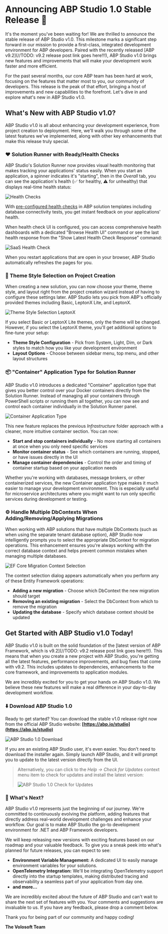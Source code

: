 # Announcing ABP Studio 1.0 Stable Release 🚀

It's the moment you've been waiting for! We are thrilled to announce the stable release of ABP Studio v1.0. This milestone marks a significant step forward in our mission to provide a first-class, integrated development environment for ABP developers. Paired with the recently released [ABP v9.2](//TODO: v9.2 release post link goes here!!!), ABP Studio v1.0 brings new features and improvements that will make your development work faster and more efficient.

For the past several months, our core ABP team has been hard at work, focusing on the features that matter most to you, our community of developers. This release is the peak of that effort, bringing a host of improvements and new capabilities to the forefront. Let's dive in and explore what's new in ABP Studio v1.0.

## What's New with ABP Studio v1.0?

ABP Studio v1.0 is all about enhancing your development experience, from project creation to deployment. Here, we'll walk you through some of the latest features we've implemented, along with other key enhancements that make this release truly special.

### ❤️ Solution Runner with Ready/Health Checks

ABP Studio's Solution Runner now provides visual health monitoring that makes tracking your applications' status easily. When you start an application, a spinner indicates it's "starting", then in the *Overall* tab, you can see the application's health (✅ for healthy, ⚠️ for unhealthy) that displays real-time health status:

![Health Checks](health-checks.png)

With [pre-configured health checks](https://abp.io/docs/9.2/solution-templates/layered-web-application/health-check-configuration) in ABP solution templates including database connectivity tests, you get instant feedback on your applications' health. 

When health check UI is configured, you can access comprehensive health dashboards with a dedicated "Browse Health UI" command or see the last health response from the "Show Latest Health Check Response" command:

![SaaS Health Check](saas-health-check.png)

When you restart applications that are open in your browser, ABP Studio automatically refreshes the pages for you.

### 🎨 Theme Style Selection on Project Creation

When creating a new solution, you can now choose your theme, theme style, and layout right from the project creation wizard instead of having to configure these settings later. ABP Studio lets you pick from ABP's officially provided themes including Basic, LeptonX Lite, and LeptonX.

![Theme Style Selection LeptonX](theme-style-selection-leptonx.png)

If you select Basic or LeptonX Lite themes, only the theme will be changed. However, if you select the LeptonX theme, you'll get additional options to fine-tune your setup:

- **Theme Style Configuration** - Pick from System, Light, Dim, or Dark styles to match how you like your development environment 
- **Layout Options** - Choose between sidebar menu, top menu, and other layout structures

### 📦 "Container" Application Type for Solution Runner

ABP Studio v1.0 introduces a dedicated "Container" application type that gives you better control over your Docker containers directly from the Solution Runner. Instead of managing all your containers through PowerShell scripts or running them all together, you can now see and control each container individually in the Solution Runner panel.

![Container Application Type](containers-type.png)

This new feature replaces the previous _Infrastructure_ folder approach with a cleaner, more intuitive container section. You can now:

- **Start and stop containers individually** - No more starting all containers at once when you only need specific services
- **Monitor container status** - See which containers are running, stopped, or have issues directly in the UI
- **Manage container dependencies** - Control the order and timing of container startup based on your application needs

Whether you're working with databases, message brokers, or other containerized services, the new Container application type makes it much easier to manage your development environment. This is especially useful for microservice architectures where you might want to run only specific services during development or testing.

### ⚙️ Handle Multiple DbContexts When Adding/Removing/Applying Migrations

When working with ABP solutions that have multiple DbContexts (such as when using the separate tenant database option), ABP Studio now intelligently prompts you to select the appropriate DbContext for migration operations. This enhancement ensures you're always working with the correct database context and helps prevent common mistakes when managing multiple databases.

![EF Core Migration Context Selection](new-migration-added.gif)

The context selection dialog appears automatically when you perform any of these Entity Framework operations:

- **Adding a new migration** - Choose which DbContext the new migration should target
- **Removing an existing migration** - Select the DbContext from which to remove the migration  
- **Updating the database** - Specify which database context should be updated

## Get Started with ABP Studio v1.0 Today!

ABP Studio v1.0 is built on the solid foundation of the [latest version of ABP Framework, which is v9.2](//TODO: v9.2 release post link goes here!!!). This means that when you create a new project with ABP Studio, you're getting all the latest features, performance improvements, and bug fixes that come with v9.2. This includes updates to dependencies, enhancements to the core framework, and improvements to application modules. 

We are incredibly excited for you to get your hands on ABP Studio v1.0. We believe these new features will make a real difference in your day-to-day development workflow.

### ⬇️ Download ABP Studio 1.0

Ready to get started? You can download the stable v1.0 release right now from the official ABP Studio website: **[https://abp.io/studio](https://abp.io/studio)**

![ABP Studio 1.0 Download](abp-studio-download.png)

If you are an existing ABP Studio user, it's even easier. You don't need to download the installer again. Simply launch ABP Studio, and it will prompt you to update to the latest version directly from the UI.

> Alternatively, you can click to the *Help -> Check for Updates* context menu item to check for updates and install the latest version:
>
> ![ABP Studio 1.0 Check for Updates](abp-studio-check-for-updates.png)

### 🔮 What's Next?

ABP Studio v1.0 represents just the beginning of our journey. We're committed to continuously evolving the platform, adding features that directly address real-world development challenges and enhance your workflow. Our goal is to make ABP Studio the go-to development environment for .NET and ABP Framework developers.

We will keep releasing new versions with exciting features based on our roadmap and your valuable feedback. To give you a sneak peek into what's planned for future releases, you can expect to see:

- **Environment Variable Management:** A dedicated UI to easily manage environment variables for your solutions.
- **OpenTelemetry Integration:** We'll be integrating OpenTelemetry support directly into the startup templates, making distributed tracing and observability a seamless part of your application from day one.
- **and more...**

We are incredibly excited about the future of ABP Studio and can't wait to share the next set of features with you. Your comments and suggestions are invaluable to us. If you have any feedback, please drop a comment below.

Thank you for being part of our community and happy coding!

**The Volosoft Team**
